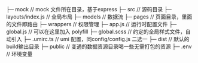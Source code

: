 ├─ mock // mock 文件所在目录，基于express
├─ src  // 源码目录
    ├─ layouts/index.js  // 全局布局
    ├─ models  // 数据流
    ├─ pages  // 页面目录，里面的文件即路由
    ├─ wrappers  // 权限管理
    ├─ app.js  // 运行时配置文件
    ├─ global.js // 可以在这里加入 polyfill
    ├─ global.scss // 约定的全局样式文件，自动引入
├─ .umirc.ts  // umi 配置，同config/config.js  二选一
├─ dist // 默认的build输出目录
├─ public // 变通的数据资源目录喝一些无需打包的资源
├─ .env // 环境变量